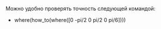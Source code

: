 Можно удобно проверять точность следующей командой:
 - where(how_to(where([0 -pi/2 0 pi/2 0 pi/6])))